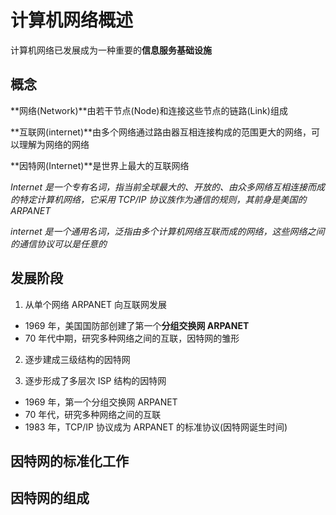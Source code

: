 # 计算机网络概述

计算机网络已发展成为一种重要的**信息服务基础设施**

## 概念

**网络(Network)**由若干节点(Node)和连接这些节点的链路(Link)组成

**互联网(internet)**由多个网络通过路由器互相连接构成的范围更大的网络，可以理解为网络的网络

**因特网(Internet)**是世界上最大的互联网络

*Internet 是一个专有名词，指当前全球最大的、开放的、由众多网络互相连接而成的特定计算机网络，它采用 TCP/IP 协议族作为通信的规则，其前身是美国的 ARPANET*

*internet 是一个通用名词，泛指由多个计算机网络互联而成的网络，这些网络之间的通信协议可以是任意的*

## 发展阶段

1. 从单个网络 ARPANET 向互联网发展
  - 1969 年，美国国防部创建了第一个**分组交换网 ARPANET**
  - 70 年代中期，研究多种网络之间的互联，因特网的雏形
2. 逐步建成三级结构的因特网

3. 逐步形成了多层次 ISP 结构的因特网

- 1969 年，第一个分组交换网 ARPANET
- 70 年代，研究多种网络之间的互联
- 1983 年，TCP/IP 协议成为 ARPANET 的标准协议(因特网诞生时间)

## 因特网的标准化工作

## 因特网的组成